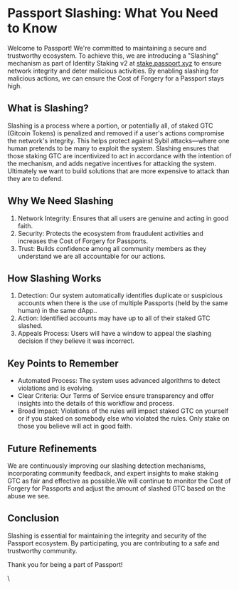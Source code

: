 # Passport Slashing: What You Need to Know

Welcome to Passport! We're committed to maintaining a secure and trustworthy ecosystem. To achieve this, we are introducing a "Slashing" mechanism as part of Identity Staking v2 at [stake.passport.xyz](http://stake.passport.xyz) to ensure network integrity and deter malicious activities. By enabling slashing for malicious actions, we can ensure the Cost of Forgery for a Passport stays high.&#x20;

## What is Slashing?

Slashing is a process where a portion, or potentially all, of staked GTC (Gitcoin Tokens) is penalized and removed if a user's actions compromise the network's integrity. This helps protect against Sybil attacks—where one human pretends to be many to exploit the system. Slashing ensures that those staking GTC are incentivized to act in accordance with the intention of the mechanism, and adds negative incentives for attacking the system. Ultimately we want to build solutions that are more expensive to attack than they are to defend.&#x20;

## Why We Need Slashing

1. Network Integrity: Ensures that all users are genuine and acting in good faith.
2. Security: Protects the ecosystem from fraudulent activities and increases the Cost of Forgery for Passports.
3. Trust: Builds confidence among all community members as they understand we are all accountable for our actions.

## How Slashing Works

1. Detection: Our system automatically identifies duplicate or suspicious accounts when there is the use of multiple Passports (held by the same human) in the same dApp..
2. Action:  Identified accounts may have up to all of their staked GTC slashed.
3. Appeals Process: Users will have a window to appeal the slashing decision if they believe it was incorrect.

## Key Points to Remember

* Automated Process: The system uses advanced algorithms to detect violations and is evolving.
* Clear Criteria: Our Terms of Service ensure transparency and offer insights into the details of this workflow and process.
* Broad Impact: Violations of the rules will impact staked GTC on yourself or if you staked on somebody else who violated the rules. Only stake on those you believe will act in good faith.

## Future Refinements

We are continuously improving our slashing detection mechanisms, incorporating community feedback, and expert insights to make  staking GTC as fair and effective as possible.We will continue to monitor the Cost of Forgery for Passports and adjust the amount of slashed GTC based on the abuse we see.&#x20;

## Conclusion

Slashing is essential for maintaining the integrity and security of the Passport ecosystem. By participating, you are contributing to a safe and trustworthy community.

Thank you for being a part of Passport!

\
